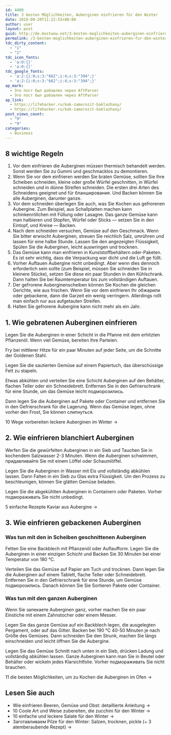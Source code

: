 ```yaml
---
id: 4408
title: 3 besten Möglichkeiten, Auberginen einfrieren für den Winter
date: 2019-09-20T11:22:53+00:00
author: user
layout: post
guid: http://de.bestwow.net/3-besten-moglichkeiten-auberginen-einfrieren-fur-den-winter/
permalink: /3-besten-moglichkeiten-auberginen-einfrieren-fur-den-winter/
tdc_dirty_content:
  - "1"
  - "1"
tdc_icon_fonts:
  - 'a:0:{}'
  - 'a:0:{}'
tdc_google_fonts:
  - 'a:2:{i:0;s:3:"662";i:4;s:3:"394";}'
  - 'a:2:{i:0;s:3:"662";i:4;s:3:"394";}'
ap_mark:
  - Это пост был добавлен через AftParser
  - Это пост был добавлен через AftParser
ap_link:
  - https://lifehacker.ru/kak-zamorozit-baklazhany/
  - https://lifehacker.ru/kak-zamorozit-baklazhany/
post_views_count:
  - "9"
  - "9"
categories:
  - Business
---
```

## 8 wichtige Regeln

  1. Vor dem einfrieren die Auberginen müssen thermisch behandelt werden. Sonst werden Sie zu Gummi und geschmacklos zu demontieren.
  2. Wenn Sie vor dem einfrieren werden Sie braten Gemüse, sollten Sie Ihre Scheiben schneiden, kleine oder große Würfel geschnitten, in Würfel schneiden und in dünne Streifen schneiden. Die ersten drei Arten des Schneidens geeignet und für бланширования. Und Backen können Sie alle Auberginen, darunter ganze.
  3. Vor dem schneiden überlegen Sie auch, was Sie Kochen aus gefrorenen Aubergine. Zum Beispiel, aus Schallplatten machen kann schinkenröllchen mit Füllung oder Lasagne. Das ganze Gemüse kann man halbieren und Stopfen, Würfel oder Sticks — setzen Sie in den Eintopf, und Kreise — Backen.
  4. Nach dem schneiden versuchen, Gemüse auf den Geschmack. Wenn Sie bitter erwischt Auberginen, streuen Sie reichlich Salz, umrühren und lassen für eine halbe Stunde. Lassen Sie den angezeigten Flüssigkeit, Spülen Sie die Auberginen, leicht auswringen und trocknen.
  5. Das Gemüse kann man einfrieren in Kunststoffbehältern oder-Paketen. Es ist sehr wichtig, dass die Verpackung war dicht und die Luft ge füllt.
  6. Vorher Auftauen Aubergine nicht unbedingt. Aber wenn dies dennoch erforderlich sein sollte (zum Beispiel, müssen Sie schneiden Sie in kleinere Stücke), setzen Sie diese ein paar Stunden in den Kühlschrank. Dann halten Sie bei Raumtemperatur bis zum vollständigen Auftauen.
  7. Der gefrorene Auberginenscheiben können Sie Kochen die gleichen Gerichte, wie aus frischen. Wenn Sie vor dem einfrieren Ihr обжарили oder gebackene, dann die Garzeit ein wenig verringern. Allerdings rollt man einfach nur aus aufgetauten Streifen.
  8. Halten Sie gefrorene Aubergine kann nicht mehr als ein Jahr.

## 1. Wie gebratenen Auberginen einfrieren

Legen Sie die Auberginen in einer Schicht in die Pfanne mit dem erhitzten Pflanzenöl. Wenn viel Gemüse, bereiten Ihre Parteien.

Fry bei mittlerer Hitze für ein paar Minuten auf jeder Seite, um die Schnitte der Goldenen Stahl.</p> 

Legen Sie die sautierten Gemüse auf einem Papiertuch, das überschüssige Fett zu stapeln.</p> 

Etwas abkühlen und verteilen Sie eine Schicht Auberginen auf den Behälter, flachen Teller oder ein Schneidebrett. Entfernen Sie in den Gefrierschrank für eine Stunde, um das Gemüse leicht подморозились.</p> 

Dann legen Sie die Auberginen auf Pakete oder Container und entfernen Sie in den Gefrierschrank für die Lagerung. Wenn das Gemüse legen, ohne vorher den Frost, Sie können слипнуться.</p> 

10 Wege vorbereiten leckere Auberginen im Winter →

## 2. Wie einfrieren blanchiert Auberginen

Werfen Sie die gewürfelten Auberginen in ein Sieb und Tauchen Sie in kochendem Salzwasser 2-3 Minuten. Wenn die Auberginen schwimmen, придавливайте Sie mit einem Löffel oder Schaumlöffel.</p> 

Legen Sie die Auberginen in Wasser mit Eis und vollständig abkühlen lassen. Dann Falten in ein Sieb zu Glas extra Flüssigkeit. Um den Prozess zu beschleunigen, können Sie glätten Gemüse beladen.</p> 

Legen Sie die abgekühlten Auberginen in Containern oder Paketen. Vorher подмораживать Sie nicht unbedingt.

5 einfache Rezepte Kaviar aus Aubergine →

## 3. Wie einfrieren gebackenen Auberginen

### Was tun mit den in Scheiben geschnittenen Auberginen

Fetten Sie eine Backblech mit Pflanzenöl oder Auflaufform. Legen Sie die Auberginen in einer einzigen Schicht und Backen Sie 30 Minuten bei einer Temperatur von 180 °C.

Verteilen Sie das Gemüse auf Papier am Tuch und trocknen. Dann legen Sie die Auberginen auf einem Tablett, flache Teller oder Schneidebrett. Entfernen Sie in den Gefrierschrank für eine Stunde, um Gemüse подморозились. Danach können Sie Sie Sortieren Pakete oder Container.

### Was tun mit den ganzen Auberginen

Wenn Sie запекаете Auberginen ganz, vorher machen Sie ein paar Einstiche mit einem Zahnstocher oder einem Messer.</p> 

Legen Sie das ganze Gemüse auf ein Backblech legen, die ausgelegten Pergament, oder auf das Gitter. Backen bei 190 °C 40-50 Minuten je nach Größe des Gemüses. Dann schneiden Sie den Strunk, machen Sie längs einschneiden und leicht öffnen Sie die Aubergine.</p> 

Legen Sie das Gemüse Schnitt nach unten in ein Sieb, drücken Ladung und vollständig abkühlen lassen. Ganze Auberginen kann man Sie in Beutel oder Behälter oder wickeln jedes Klarsichtfolie. Vorher подмораживать Sie nicht brauchen.

11 die besten Möglichkeiten, um zu Kochen die Auberginen im Ofen →

## Lesen Sie auch

  * Wie einfrieren Beeren, Gemüse und Obst: detaillierte Anleitung →
  * 10 Coole Art und Weise zubereiten, die zucchini für den Winter →
  * 10 einfache und leckere Salate für den Winter →
  * Заготавливаем Pilze für den Winter: Salzen, trocknen, pickle (+ 3 atemberaubende Rezept) →